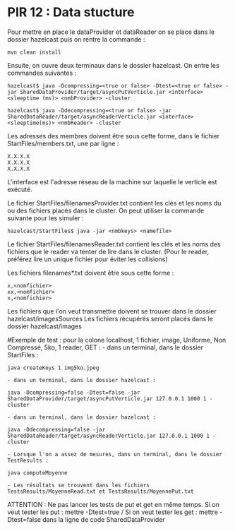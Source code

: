 # PIR 12 : Data stucture

Pour mettre en place le dataProvider et dataReader on se place dans le dossier hazelcast puis on rentre la commande :
```
mvn clean install
```

Ensuite, on ouvre deux terminaux dans le dossier hazelcast. On entre les commandes suivantes :

```
hazelcast$ java -Dcompressing=<true or false> -Dtest=<true or false> -jar SharedDataProvider/target/asyncPutVerticle.jar <interface> <sleeptime (ms)> <nmbProvider> -cluster

hazelcast$ java -Ddecompressing=<true or false> -jar SharedDataReader/target/asyncReaderVerticle.jar <interface> <sleeptime(ms)> <nmbReader> -cluster
```

Les adresses des membres doivent être sous cette forme, dans le fichier StartFiles/members.txt, une par ligne :

```
X.X.X.X
X.X.X.X
X.X.X.X
```

L'interface est l'adresse réseau de la machine sur laquelle le verticle est exécuté.

Le fichier StartFiles/filenamesProvider.txt contient les clés et les noms du ou des fichiers placés dans le cluster. On peut utiliser la commande suivante pour les simuler :

```
hazelcast/StartFiles$ java -jar <nmbkeys> <namefile>
```

Le fichier StartFiles/filenamesReader.txt contient les clés et les noms des fichiers que le reader va tenter de lire dans le cluster. (Pour le reader, préférez lire un unique fichier pour éviter les collisions)

Les fichiers filenames*.txt doivent être sous cette forme :

```
x,<nomfichier>
xx,<nomfichier>
x,<nomfichier>
```

Les fichiers que l'on veut transmettre doivent se trouver dans le dossier hazelcast/imagesSources
Les fichiers récupérés seront placés dans le dossier hazelcast/images


#Exemple de test :
pour la colone localhost, 1 fichier, image, Uniforme, Non Compressé, 5ko, 1 reader, GET :
	- dans un terminal, dans le dossier StartFiles :

```
java createKeys 1 img5ko.jpeg
```

	- dans un terminal, dans le dossier hazelcast :

```
java -Dcompressing=false -Dtest=false -jar SharedDataProvider/target/asyncPutVerticle.jar 127.0.0.1 1000 1 -cluster
```

	- dans un terminal, dans le dossier hazelcast :

```
java -Ddecompressing=false -jar SharedDataReader/target/asyncReaderVerticle.jar 127.0.0.1 1000 1 -cluster
```

	- Lorsque l'on a assez de mesures, dans un terminal, dans le dossier TestResults :

```
java computeMoyenne
```

	- Les résultats se trouvent dans les fichiers TestsResults/MoyenneRead.txt et TestsResults/MoyennePut.txt


ATTENTION : Ne pas lancer les tests de put et get en même temps. Si on veut tester les put : mettre -Dtest=true / Si on veut tester les get : mettre -Dtest=false dans la ligne de code SharedDataProvider
